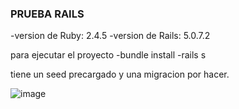 ### PRUEBA RAILS
-version de Ruby: 2.4.5
-version de Rails: 5.0.7.2

para ejecutar el proyecto
-bundle install
-rails s 

tiene un seed precargado y una migracion por hacer.


![image](https://user-images.githubusercontent.com/69688628/206376556-50676351-b033-4215-9c04-688c284eed15.png)
